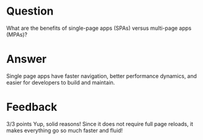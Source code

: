# Question

What are the benefits of single-page apps (SPAs) versus multi-page apps (MPAs)?

# Answer
Single page apps have faster navigation, better performance dynamics, and easier for developers to build and maintain.



# Feedback

3/3 points
Yup, solid reasons! Since it does not require full page reloads, it makes everything go so much faster and fluid! 